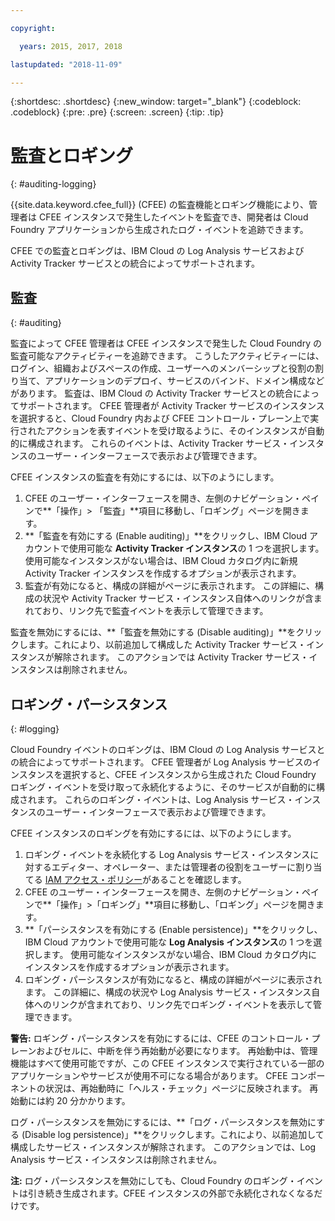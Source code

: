 ```yaml
---

copyright:

  years: 2015, 2017, 2018

lastupdated: "2018-11-09"

---
```


{:shortdesc: .shortdesc}
{:new_window: target="_blank"}
{:codeblock: .codeblock}
{:pre: .pre}
{:screen: .screen}
{:tip: .tip}

# 監査とロギング
{: #auditing-logging}

{{site.data.keyword.cfee_full}} (CFEE) の監査機能とロギング機能により、管理者は CFEE インスタンスで発生したイベントを監査でき、開発者は Cloud Foundry アプリケーションから生成されたログ・イベントを追跡できます。

CFEE での監査とロギングは、IBM Cloud の Log Analysis サービスおよび Activity Tracker サービスとの統合によってサポートされます。

## 監査
{: #auditing}

監査によって CFEE 管理者は CFEE インスタンスで発生した Cloud Foundry の監査可能なアクティビティーを追跡できます。  こうしたアクティビティーには、ログイン、組織およびスペースの作成、ユーザーへのメンバーシップと役割の割り当て、アプリケーションのデプロイ、サービスのバインド、ドメイン構成などがあります。 監査は、IBM Cloud の Activity Tracker サービスとの統合によってサポートされます。 CFEE 管理者が Activity Tracker サービスのインスタンスを選択すると、Cloud Foundry 内および CFEE コントロール・プレーン上で実行されたアクションを表すイベントを受け取るように、そのインスタンスが自動的に構成されます。  これらのイベントは、Activity Tracker サービス・インスタンスのユーザー・インターフェースで表示および管理できます。

CFEE インスタンスの監査を有効にするには、以下のようにします。

1. CFEE のユーザー・インターフェースを開き、左側のナビゲーション・ペインで**「操作」> 「監査」**項目に移動し、「ロギング」ページを開きます。
2. **「監査を有効にする (Enable auditing)」**をクリックし、IBM Cloud アカウントで使用可能な **Activity Tracker インスタンス**の 1 つを選択します。  使用可能なインスタンスがない場合は、IBM Cloud カタログ内に新規 Activity Tracker インスタンスを作成するオプションが表示されます。
3.  監査が有効になると、構成の詳細がページに表示されます。 この詳細に、構成の状況や Activity Tracker サービス・インスタンス自体へのリンクが含まれており、リンク先で監査イベントを表示して管理できます。

監査を無効にするには、**「監査を無効にする (Disable auditing)」**をクリックします。これにより、以前追加して構成した Activity Tracker サービス・インスタンスが解除されます。 このアクションでは Activity Tracker サービス・インスタンスは削除されません。

## ロギング・パーシスタンス
{: #logging}

Cloud Foundry イベントのロギングは、IBM Cloud の Log Analysis サービスとの統合によってサポートされます。 CFEE 管理者が Log Analysis サービスのインスタンスを選択すると、CFEE インスタンスから生成された Cloud Foundry ロギング・イベントを受け取って永続化するように、そのサービスが自動的に構成されます。  これらのロギング・イベントは、Log Analysis サービス・インスタンスのユーザー・インターフェースで表示および管理できます。

CFEE インスタンスのロギングを有効にするには、以下のようにします。

1. ロギング・イベントを永続化する Log Analysis サービス・インスタンスに対するエディター、オペレーター、または管理者の役割をユーザーに割り当てる [IAM アクセス・ポリシー](https://cloud.ibm.com/iam/#/users)があることを確認します。
2. CFEE のユーザー・インターフェースを開き、左側のナビゲーション・ペインで**「操作」>「ロギング」**項目に移動し、「ロギング」ページを開きます。
3. **「パーシスタンスを有効にする (Enable persistence)」**をクリックし、IBM Cloud アカウントで使用可能な **Log Analysis インスタンス**の 1 つを選択します。  使用可能なインスタンスがない場合、IBM Cloud カタログ内にインスタンスを作成するオプションが表示されます。
4. ロギング・パーシスタンスが有効になると、構成の詳細がページに表示されます。 この詳細に、構成の状況や Log Analysis サービス・インスタンス自体へのリンクが含まれており、リンク先でロギング・イベントを表示して管理できます。

**警告:** ロギング・パーシスタンスを有効にするには、CFEE のコントロール・プレーンおよびセルに、中断を伴う再始動が必要になります。  再始動中は、管理機能はすべて使用可能ですが、この CFEE インスタンスで実行されている一部のアプリケーションやサービスが使用不可になる場合があります。  CFEE コンポーネントの状況は、再始動時に「ヘルス・チェック」ページに反映されます。  再始動には約 20 分かかります。

ログ・パーシスタンスを無効にするには、**「ログ・パーシスタンスを無効にする (Disable log persistence)」**をクリックします。これにより、以前追加して構成したサービス・インスタンスが解除されます。 このアクションでは、Log Analysis サービス・インスタンスは削除されません。

**注:** ログ・パーシスタンスを無効にしても、Cloud Foundry のロギング・イベントは引き続き生成されます。CFEE インスタンスの外部で永続化されなくなるだけです。
